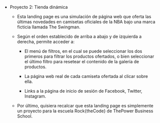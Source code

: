 - Proyecto 2: Tienda dinámica

  - Esta landing page es una simulación de página web que oferta las últimas novedades en camisetas oficiales de la NBA bajo una marca ficticia llamada The Swingman.

  - Según el orden establecido de arriba a abajo y de izquierda a derecha, permite acceder a:

    - El menú de filtros, en el cual se puede seleccionar los dos primeros para filtrar los productos ofertados, o bien seleccionar el último filtro para resetear el contenido de la galería de productos.

    - La página web real de cada camiseta ofertada al clicar sobre ella.

    - Links a la página de inicio de sesión de Facebook, Twitter, Instagram.

  - Por último, quisiera recalcar que esta landing page es simplemente un proyecto para la escuela Rock{theCode} de ThePower Business School.
